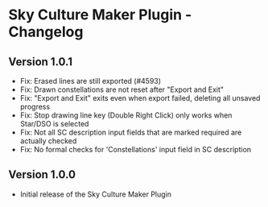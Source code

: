 # Sky Culture Maker Plugin - Changelog

## Version 1.0.1

* Fix: Erased lines are still exported (#4593)
* Fix: Drawn constellations are not reset after "Export and Exit"
* Fix: "Export and Exit" exits even when export failed, deleting all unsaved progress
* Fix: Stop drawing line key (Double Right Click) only works when Star/DSO is selected
* Fix: Not all SC description input fields that are marked required are actually checked
* Fix: No formal checks for 'Constellations' input field in SC description

## Version 1.0.0

* Initial release of the Sky Culture Maker Plugin